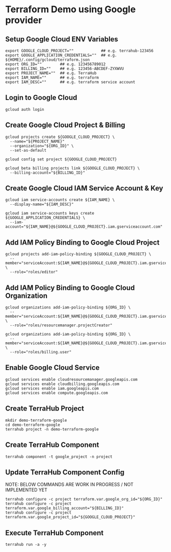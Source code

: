 # Terraform Demo using Google provider

## Setup Google Cloud ENV Variables
```shell
export GOOGLE_CLOUD_PROJECT=""            ## e.g. terrahub-123456
export GOOGLE_APPLICATION_CREDENTIALS=""  ## e.g. ${HOME}/.config/gcloud/terraform.json
export ORG_ID=""        ## e.g. 123456789012
export BILLING_ID=""    ## e.g. 123456-ABCDEF-ZYXWVU
export PROJECT_NAME=""  ## e.g. TerraHub
export IAM_NAME=""      ## e.g. terraform
export IAM_DESC=""      ## e.g. terraform service account
```

## Login to Google Cloud
```shell
gcloud auth login
```

## Create Google Cloud Project & Billing
```shell
gcloud projects create ${GOOGLE_CLOUD_PROJECT} \
  --name="${PROJECT_NAME}"
  --organization="${ORG_ID}" \
  --set-as-default

gcloud config set project ${GOOGLE_CLOUD_PROJECT}

gcloud beta billing projects link ${GOOGLE_CLOUD_PROJECT} \
  --billing-account="${BILLING_ID}"
```

## Create Google Cloud IAM Service Account & Key
```shell
gcloud iam service-accounts create ${IAM_NAME} \
  --display-name="${IAM_DESC}"

gcloud iam service-accounts keys create ${GOOGLE_APPLICATION_CREDENTIALS} \
  --iam-account="${IAM_NAME}@${GOOGLE_CLOUD_PROJECT}.iam.gserviceaccount.com"
```

## Add IAM Policy Binding to Google Cloud Project
```shell
gcloud projects add-iam-policy-binding ${GOOGLE_CLOUD_PROJECT} \
  --member="serviceAccount:${IAM_NAME}@${GOOGLE_CLOUD_PROJECT}.iam.gserviceaccount.com" \
  --role="roles/editor"
```

## Add IAM Policy Binding to Google Cloud Organization
```shell
gcloud organizations add-iam-policy-binding ${ORG_ID} \
  --member="serviceAccount:${IAM_NAME}@${GOOGLE_CLOUD_PROJECT}.iam.gserviceaccount.com" \
  --role="roles/resourcemanager.projectCreator"

gcloud organizations add-iam-policy-binding ${ORG_ID} \
  --member="serviceAccount:${IAM_NAME}@${GOOGLE_CLOUD_PROJECT}.iam.gserviceaccount.com" \
  --role="roles/billing.user"
```

## Enable Google Cloud Service
```shell
gcloud services enable cloudresourcemanager.googleapis.com
gcloud services enable cloudbilling.googleapis.com
gcloud services enable iam.googleapis.com
gcloud services enable compute.googleapis.com
```

## Create TerraHub Project
```shell
mkdir demo-terraform-google
cd demo-terraform-google
terrahub project -n demo-terraform-google
```

## Create TerraHub Component
```shell
terrahub component -t google_project -n project
```

## Update TerraHub Component Config
NOTE: BELOW COMMANDS ARE WORK IN PROGRESS / NOT IMPLEMENTED YET
```shell
terrahub configure -c project terraform.var.google_org_id="${ORG_ID}"
terrahub configure -c project terraform.var.google_billing_account="${BILLING_ID}"
terrahub configure -c project terraform.var.google_project_id="${GOOGLE_CLOUD_PROJECT}"
```

## Execute TerraHub Component
```shell
terrahub run -a -y
```
